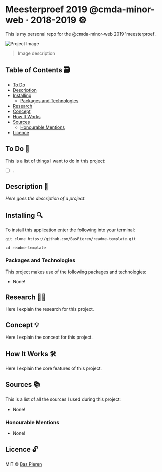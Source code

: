 # Meesterproef 2019 @cmda-minor-web · 2018-2019 ⚙️

This is my personal repo for the @cmda-minor-web 2019 'meesterproef'.

![Project Image](https://i.imgur.com/ZALRBjH.png)

> Image description

## Table of Contents 🗃

- [To Do](#to-do-)
- [Description](#description-)
- [Installing](#installing-)
  - [Packages and Technologies](#packages-and-technologies)
- [Research](#research-)
- [Concept](#concept-)
- [How It Works](#how-it-works-️)
- [Sources](#sources-)
  - [Honourable Mentions](#honourable-mentions)
- [Licence](#licence-)

## To Do 📌

This is a list of things I want to do in this project:

- [ ] .

## Description 📝

_Here goes the description of a project._

## Installing 🔍

To install this application enter the following into your terminal:

```
git clone https://github.com/BasPieren/readme-template.git

cd readme-template
```

### Packages and Technologies

This project makes use of the following packages and technologies:

- None!

## Research 🕵🏻

Here I explain the research for this project.

## Concept 💡

Here I explain the concept for this project.

## How It Works 🛠️

Here I explain the core features of this project.

## Sources 📚

This is a list of all the sources I used during this project:

- None!

### Honourable Mentions

- None!

## Licence 🔓

MIT © [Bas Pieren](https://github.com/BasPieren)

<!-- # Meesterproef 2019 @cmda-minor-web · 2018-2019

In de Meesterproef ga je toepassen wat je in de Minor Webdev hebt geleerd.
Voor de Meesterproef krijg je een opdracht van een echte opdrachtgever.
Je gaat leren hoe je je geleerde kennis en skils kan gebruiken om een oplossing voor een probleem te ontwerpen. Testen, maken, evalueren
, testen, maken ...
Je kan kiezen uit verschillende projecten. Hier ga je 5 weken aan werken

Coaches: Joost Faber, Laurens Aarnoudse, Vasilis van Gemert, Janno Kapritsias en Koop Reynders.

## Werkwijze

Voor de Meesterproef geef je met een eerste en tweede keuze aan welk project je graag wil doen. Daarna wordt door de coaches een indeling gemaakt.

In de eerste week krijg je een briefing bij de opdrachtgever en schrijf je een debriefing.
Dat is de opdracht en de doelstellingen in eigen woorden beschreven.
Daarna ga je iedere week een proof-of-concept bespreken met je opdrachtgever.
In week 5 presenteer je het eindresultaat tijdens een expositie.
Hiervoor moet je ook een passende presentatie maken.

Elke week zijn er 2 coachingsmomenten gepland.
Op vrijdag ga je naar de opdrachtgever om je vorderingen te bespreken.

- Maandag/Dinsdag - Debriefing met een van de coaches.
- Woensdag/Donderdag - Code review met een van de coaches.
- Vrijdag - Bespreking met de opdrachtgever.


## Criteria en beoordeling

Met de Meesterproef laat je zien wat je hebt geleerd tijdens de minor.
Studenten die de vakken hebben gehaald kunnen aan de Meesterproef beginnen.

De Meesterproef bestaat uit 3 projectweken en een eindproject van 5 weken.
De 3 projectweken,
[PW1](https://github.com/cmda-minor-web/project-1-1819),
[PW2](https://github.com/cmda-minor-web/project-2-1819) en
[PW3](https://github.com/cmda-minor-web/project-3-1819) tellen mee als AVV.

Het eindproject wordt beoordeeld op een Design rationale, een Product biografie en een reflectie op het eigen niveau.
Én of de klant blij is met het gemaakte project.

### Design rationale
In de Design rationale schrijf je de debriefing, de probleem-definitie, toon je de oplossing en schrijf je een uitleg van de code.
De Design rationale is een verantwoording van je ontwerp.

### Product biografie
In het eindproject doorloop je een iteratief proces.
Elke week bespreek je met je opdrachtgever je vorderingen en ideeen.
In de Product biografie hou je stap voor stap bij wat je allemaal hebt gedaan.
Je schrijft over het proces, de werkwijze en de planning.
Ook schetsen, testen, uitprobeersels en inspiratie zijn deel van de Product biografie.

### Reflectie op eigen niveau
Aan de hand van de vakrubrics reflecteer je systematisch op je werk.
In een aantal gesprekken met een coach _reviewen_ we de code van je project.
Dit doen we op basis van de rubrics van de verschillende vakken.
Zo krijg je een goed beeld van je eigen niveau, mogelijke aandachtspunten en/of aspecten van het design-proces waar je je nog op kan verbeteren.

### Een blije klant
Voor de klant maak je een (werkend) prototype. Gericht op een bepaalde gebruikersgroep, geschikt voor verschillende apparaten, met echte data, én een goede UX.
Jeweettoch.
Een blije klant is een goede klant.
Soms ontkom je er niet aan dat je een beetje eigenwijs moet doen.
Dan doe je juist niet wat de klant wil en probeer je de opdrachtgever te overtuigen met een proof-of-concept.
En soms kan het voorkomen dat het proces niet helemaal soepel loopt.
Dat hoort erbij en daar leer je van.
Aan het eind van het project vragen we de klant feedback op het geleverde werk...  -->
